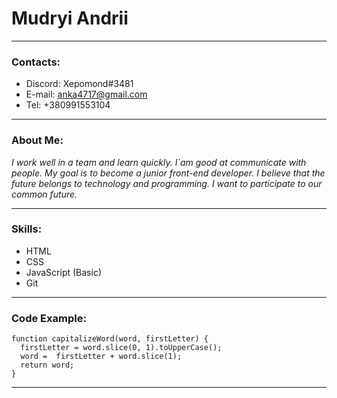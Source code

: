 
# Mudryi Andrii

---

### Contacts:
+ Discord: Xepomond#3481
+ E-mail: anka4717@gmail.com
+ Tel: +380991553104

---

### About Me:
_I work well in a team and learn quickly. I`am good at communicate  with people. My goal is to become a junior front-end developer. I believe that the future belongs to technology and programming. I want to participate to our common future._

---

### Skills:
+ HTML
+ CSS
+ JavaScript (Basic)
+ Git

---

### Code Example:
```
function capitalizeWord(word, firstLetter) {
  firstLetter = word.slice(0, 1).toUpperCase();
  word =  firstLetter + word.slice(1);
  return word;
}
```

---